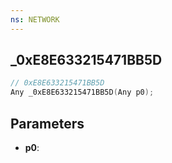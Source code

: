 ```yaml
---
ns: NETWORK
---
```

## _0xE8E633215471BB5D

```c
// 0xE8E633215471BB5D
Any _0xE8E633215471BB5D(Any p0);
```

## Parameters
* **p0**:
